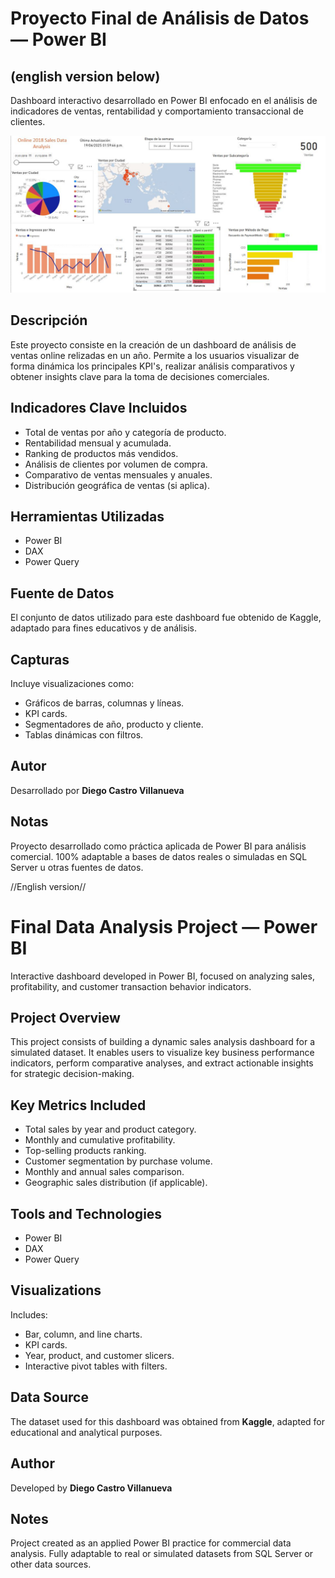 # Proyecto Final de Análisis de Datos — Power BI 
## (english version below)

Dashboard interactivo desarrollado en Power BI enfocado en el análisis de indicadores de ventas, rentabilidad y comportamiento transaccional de clientes.

![alt text](https://github.com/diegocastrovi/Portafolio_Data_Diego_Castro/blob/main/Data_Analysis_Projects/POWER_BI_Online_Sales_Analysis/Dashboard_Online_sales.JPG)

## Descripción

Este proyecto consiste en la creación de un dashboard de análisis de ventas online relizadas en un año. Permite a los usuarios visualizar de forma dinámica los principales KPI's, realizar análisis comparativos y obtener insights clave para la toma de decisiones comerciales.

## Indicadores Clave Incluidos

- Total de ventas por año y categoría de producto.
- Rentabilidad mensual y acumulada.
- Ranking de productos más vendidos.
- Análisis de clientes por volumen de compra.
- Comparativo de ventas mensuales y anuales.
- Distribución geográfica de ventas (si aplica).

## Herramientas Utilizadas

- Power BI
- DAX
- Power Query

## Fuente de Datos
El conjunto de datos utilizado para este dashboard fue obtenido de Kaggle, adaptado para fines educativos y de análisis.

## Capturas

Incluye visualizaciones como:
- Gráficos de barras, columnas y líneas.
- KPI cards.
- Segmentadores de año, producto y cliente.
- Tablas dinámicas con filtros.

## Autor

Desarrollado por **Diego Castro Villanueva**  

## Notas

Proyecto desarrollado como práctica aplicada de Power BI para análisis comercial. 100% adaptable a bases de datos reales o simuladas en SQL Server u otras fuentes de datos.



//English version//

# Final Data Analysis Project — Power BI

Interactive dashboard developed in Power BI, focused on analyzing sales, profitability, and customer transaction behavior indicators.

## Project Overview

This project consists of building a dynamic sales analysis dashboard for a simulated dataset. It enables users to visualize key business performance indicators, perform comparative analyses, and extract actionable insights for strategic decision-making.

## Key Metrics Included

- Total sales by year and product category.
- Monthly and cumulative profitability.
- Top-selling products ranking.
- Customer segmentation by purchase volume.
- Monthly and annual sales comparison.
- Geographic sales distribution (if applicable).

## Tools and Technologies

- Power BI
- DAX
- Power Query

## Visualizations

Includes:
- Bar, column, and line charts.
- KPI cards.
- Year, product, and customer slicers.
- Interactive pivot tables with filters.

## Data Source

The dataset used for this dashboard was obtained from **Kaggle**, adapted for educational and analytical purposes.

## Author

Developed by **Diego Castro Villanueva**  

## Notes

Project created as an applied Power BI practice for commercial data analysis. Fully adaptable to real or simulated datasets from SQL Server or other data sources.

